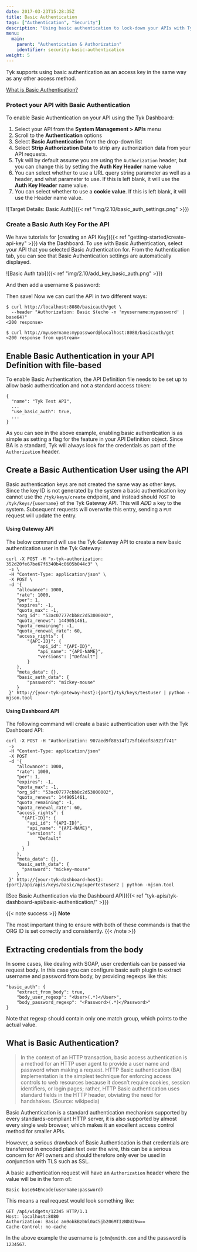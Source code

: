```yaml
---
date: 2017-03-23T15:28:35Z
title: Basic Authentication
tags: ["Authentication", "Security"]
description: "Using basic authentication to lock-down your APIs with Tyk"
menu:
  main:
    parent: "Authentication & Authorization"
    identifier: security-basic-authentication
weight: 5 
---
```


Tyk supports using basic authentication as an access key in the same way as any other access method.

[What is Basic Authentication?](#what-is-basic-authentication)

### Protect your API with Basic Authentication
To enable Basic Authentication on your API using the Tyk Dashboard:

1. Select your API from the **System Management > APIs** menu
2. Scroll to the **Authentication** options
3. Select **Basic Authentication** from the drop-down list
4. Select **Strip Authorization Data** to strip any authorization data from your API requests.
5. Tyk will by default assume you are using the `Authorization` header, but you can change this by setting the **Auth Key Header** name value
6. You can select whether to use a URL query string parameter as well as a header, and what parameter to use. If this is left blank, it will use the **Auth Key Header** name value.
7. You can select whether to use a **cookie value**. If this is left blank, it will use the Header name value.

![Target Details: Basic Auth]({{< ref "img/2.10/basic_auth_settings.png" >}})

### Create a Basic Auth Key For the API

We have tutorials for [creating an API Key]({{< ref "getting-started/create-api-key" >}}) via the Dashboard. To use with Basic Authentication, select your API that you selected Basic Authentication for. From the Authentication tab, you can see that Basic Authentication settings are automatically displayed.

![Basic Auth tab]({{< ref "img/2.10/add_key_basic_auth.png" >}})

And then add a username & password:


Then save!  Now we can curl the API in two different ways:

```
$ curl http://localhost:8080/basicauth/get \
  --header "Authorization: Basic $(echo -n 'myusername:mypassword' | base64)"
<200 response>

$ curl http://myusername:mypassword@localhost:8080/basicauth/get
<200 response from upstream>
```

## Enable Basic Authentication in your API Definition with file-based

To enable Basic Authentication, the API Definition file needs to be set up to allow basic authentication and not a standard access token:

```{.copyWrapper}
{
  "name": "Tyk Test API",
  ...
  "use_basic_auth": true,
  ...
}
```

As you can see in the above example, enabling basic authentication is as simple as setting a flag for the feature in your API Definition object. Since BA is a standard, Tyk will always look for the credentials as part of the `Authorization` header.

## Create a Basic Authentication User using the API

Basic authentication keys are not created the same way as other keys. Since the key ID is not generated by the system a basic authentication key cannot use the `/tyk/keys/create` endpoint, and instead should `POST` to `/tyk/keys/{username}` of the Tyk Gateway API. This will *ADD* a key to the system. Subsequent requests will overwrite this entry, sending a `PUT` request will update the entry.


#### Using Gateway API
The below command will use the Tyk Gateway API to create a new basic authentication user in the Tyk Gateway:

```{.copyWrapper}
curl -X POST -H "x-tyk-authorization: 352d20fe67be67f6340b4c0605b044c3" \
 -s \
 -H "Content-Type: application/json" \
 -X POST \
 -d '{
    "allowance": 1000,
    "rate": 1000,
    "per": 1,
    "expires": -1,
    "quota_max": -1,
    "org_id": "53ac07777cbb8c2d53000002",
    "quota_renews": 1449051461,
    "quota_remaining": -1,
    "quota_renewal_rate": 60,
    "access_rights": {
        "{API-ID}": {
            "api_id": "{API-ID}",
            "api_name": "{API-NAME}",
            "versions": ["Default"]
        }
    },
    "meta_data": {},
    "basic_auth_data": {
        "password": "mickey-mouse"
    }
 }' http://{your-tyk-gateway-host}:{port}/tyk/keys/testuser | python -mjson.tool
```

#### Using Dashboard API

The following command will create a basic authentication  user with the Tyk Dashboard API:

```{.copyWrapper}
curl -X POST -H "Authorization: 907aed9f88514f175f1dccf8a921f741"
 -s
 -H "Content-Type: application/json"
 -X POST
 -d '{
    "allowance": 1000,
    "rate": 1000,
    "per": 1,
    "expires": -1,
    "quota_max": -1,
    "org_id": "53ac07777cbb8c2d53000002",
    "quota_renews": 1449051461,
    "quota_remaining": -1,
    "quota_renewal_rate": 60,
    "access_rights": {
      "{API-ID}": {
        "api_id": "{API-ID}", 
        "api_name": "{API-NAME}", 
        "versions": [
            "Default"
        ]
      }
    },
    "meta_data": {},
    "basic_auth_data": {
      "password": "mickey-mouse"
    }
 }' http://{your-tyk-dashboard-host}:{port}/api/apis/keys/basic/mysupertestuser2 | python -mjson.tool
```

[See Basic Authentication via the Dashboard API]({{< ref "tyk-apis/tyk-dashboard-api/basic-authentication/" >}})

{{< note success >}}
**Note**  

The most important thing to ensure with both of these commands is that the ORG ID is set correctly and consistently.
{{< /note >}}


## Extracting credentials from the body

In some cases, like dealing with SOAP, user credentials can be passed via request body. In this case you can configure basic auth plugin to extract username and password from body, by providing regexps like this:

```{.copyWrapper}
"basic_auth": {
    "extract_from_body": true,
    "body_user_regexp": "<User>(.*)</User>",
    "body_password_regexp": "<Password>(.*)</Password>"
}
```

Note that regexp should contain only one match group, which points to the actual value.

## What is Basic Authentication?

> In the context of an HTTP transaction, basic access authentication is a method for an HTTP user agent to provide a user name and password when making a request. HTTP Basic authentication (BA) implementation is the simplest technique for enforcing access controls to web resources because it doesn’t require cookies, session identifiers, or login pages; rather, HTTP Basic authentication uses standard fields in the HTTP header, obviating the need for handshakes. (Source: wikipedia)

Basic Authentication is a standard authentication mechanism supported by every standards-compliant HTTP server, it is also supported by almost every single web browser, which makes it an excellent access control method for smaller APIs.

However, a serious drawback of Basic Authentication is that credentials are transferred in encoded plain text over the wire, this can be a serious concern for API owners and should therefore only ever be used in conjunction with TLS such as SSL.

A basic authentication request will have an `Authorization` header where the value will be in the form of:

```
Basic base64Encode(username:password)
```

This means a real request would look something like:

```
GET /api/widgets/12345 HTTP/1.1
Host: localhost:8080
Authorization: Basic am9obkBzbWl0aC5jb206MTIzNDU2Nw==
Cache-Control: no-cache
```

In the above example the username is `john@smith.com` and the password is `1234567`.
